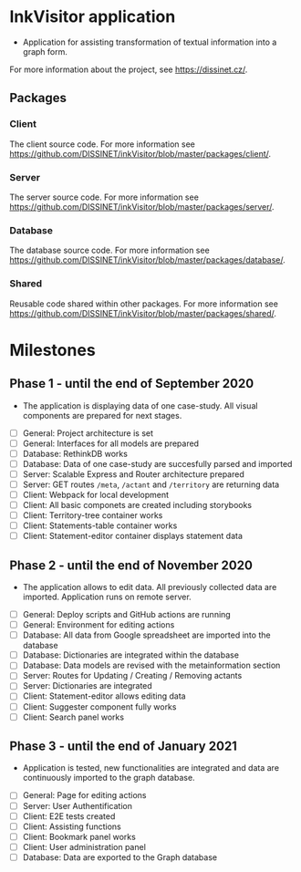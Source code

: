 # InkVisitor application

- Application for assisting transformation of textual information into a graph form.

For more information about the project, see https://dissinet.cz/.

## Packages

### Client

The client source code. For more information see https://github.com/DISSINET/inkVisitor/blob/master/packages/client/.

### Server

The server source code. For more information see https://github.com/DISSINET/inkVisitor/blob/master/packages/server/.

### Database

The database source code. For more information see https://github.com/DISSINET/inkVisitor/blob/master/packages/database/.

### Shared

Reusable code shared within other packages. For more information see https://github.com/DISSINET/inkVisitor/blob/master/packages/shared/.

# Milestones

## Phase 1 - until the end of September 2020

- The application is displaying data of one case-study. All visual components are prepared for next stages.

- [ ] General: Project architecture is set
- [ ] General: Interfaces for all models are prepared
- [ ] Database: RethinkDB works
- [ ] Database: Data of one case-study are succesfully parsed and imported
- [ ] Server: Scalable Express and Router architecture prepared
- [ ] Server: GET routes `/meta`, `/actant` and `/territory` are returning data
- [ ] Client: Webpack for local development
- [ ] Client: All basic componets are created including storybooks
- [ ] Client: Territory-tree container works
- [ ] Client: Statements-table container works
- [ ] Client: Statement-editor container displays statement data

## Phase 2 - until the end of November 2020

- The application allows to edit data. All previously collected data are imported. Application runs on remote server.

- [ ] General: Deploy scripts and GitHub actions are running
- [ ] General: Environment for editing actions
- [ ] Database: All data from Google spreadsheet are imported into the database
- [ ] Database: Dictionaries are integrated within the database
- [ ] Database: Data models are revised with the metainformation section
- [ ] Server: Routes for Updating / Creating / Removing actants
- [ ] Server: Dictionaries are integrated
- [ ] Client: Statement-editor allows editing data
- [ ] Client: Suggester component fully works
- [ ] Client: Search panel works

## Phase 3 - until the end of January 2021

- Application is tested, new functionalities are integrated and data are continuously imported to the graph database.

- [ ] General: Page for editing actions
- [ ] Server: User Authentification
- [ ] Client: E2E tests created
- [ ] Client: Assisting functions
- [ ] Client: Bookmark panel works
- [ ] Client: User administration panel
- [ ] Database: Data are exported to the Graph database
